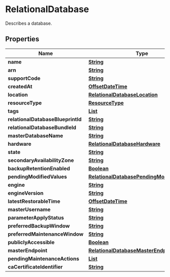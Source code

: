 

# RelationalDatabase

Describes a database.

## Properties

| Name | Type | Description | Notes |
|------------ | ------------- | ------------- | -------------|
|**name** | [**String**](String.md) |  |  [optional] |
|**arn** | [**String**](String.md) |  |  [optional] |
|**supportCode** | [**String**](String.md) |  |  [optional] |
|**createdAt** | [**OffsetDateTime**](OffsetDateTime.md) |  |  [optional] |
|**location** | [**RelationalDatabaseLocation**](RelationalDatabaseLocation.md) |  |  [optional] |
|**resourceType** | [**ResourceType**](ResourceType.md) |  |  [optional] |
|**tags** | [**List**](List.md) |  |  [optional] |
|**relationalDatabaseBlueprintId** | [**String**](String.md) |  |  [optional] |
|**relationalDatabaseBundleId** | [**String**](String.md) |  |  [optional] |
|**masterDatabaseName** | [**String**](String.md) |  |  [optional] |
|**hardware** | [**RelationalDatabaseHardware**](RelationalDatabaseHardware.md) |  |  [optional] |
|**state** | [**String**](String.md) |  |  [optional] |
|**secondaryAvailabilityZone** | [**String**](String.md) |  |  [optional] |
|**backupRetentionEnabled** | [**Boolean**](Boolean.md) |  |  [optional] |
|**pendingModifiedValues** | [**RelationalDatabasePendingModifiedValues**](RelationalDatabasePendingModifiedValues.md) |  |  [optional] |
|**engine** | [**String**](String.md) |  |  [optional] |
|**engineVersion** | [**String**](String.md) |  |  [optional] |
|**latestRestorableTime** | [**OffsetDateTime**](OffsetDateTime.md) |  |  [optional] |
|**masterUsername** | [**String**](String.md) |  |  [optional] |
|**parameterApplyStatus** | [**String**](String.md) |  |  [optional] |
|**preferredBackupWindow** | [**String**](String.md) |  |  [optional] |
|**preferredMaintenanceWindow** | [**String**](String.md) |  |  [optional] |
|**publiclyAccessible** | [**Boolean**](Boolean.md) |  |  [optional] |
|**masterEndpoint** | [**RelationalDatabaseMasterEndpoint**](RelationalDatabaseMasterEndpoint.md) |  |  [optional] |
|**pendingMaintenanceActions** | [**List**](List.md) |  |  [optional] |
|**caCertificateIdentifier** | [**String**](String.md) |  |  [optional] |




